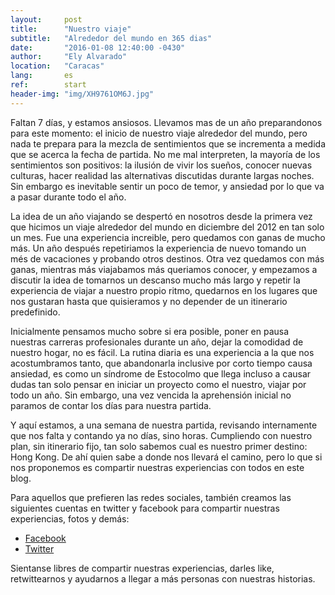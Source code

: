 ```yaml
---
layout:     post
title:      "Nuestro viaje"
subtitle:   "Alrededor del mundo en 365 dias"
date:       "2016-01-08 12:40:00 -0430"
author:     "Ely Alvarado"
location:   "Caracas"
lang:       es
ref:        start
header-img: "img/XH9761OM6J.jpg"
---
```

Faltan 7 días, y estamos ansiosos. Llevamos mas de un año preparandonos para este momento: el inicio de nuestro viaje alrededor del mundo, pero nada te prepara para la mezcla de sentimientos que se incrementa a medida que se acerca la fecha de partida. No me mal interpreten, la mayoría de los sentimientos son positivos: la ilusión de vivir los sueños, conocer nuevas culturas, hacer realidad las alternativas discutidas durante largas noches. Sin embargo es inevitable sentir un poco de temor, y ansiedad por lo que va a pasar durante todo el año.

La idea de un año viajando se despertó en nosotros desde la primera vez que hicimos un viaje alrededor del mundo en diciembre del 2012 en tan solo un mes. Fue una experiencia increible, pero quedamos con ganas de mucho más. Un año después repetiriamos la experiencia de nuevo tomando un més de vacaciones y probando otros destinos. Otra vez quedamos con más ganas, mientras más viajabamos más queriamos conocer, y empezamos a discutir la idea de tomarnos un descanso mucho más largo y repetir la experiencia de viajar a nuestro propio ritmo, quedarnos en los lugares que nos gustaran hasta que quisieramos y no depender de un itinerario predefinido.

Inicialmente pensamos mucho sobre si era posible, poner en pausa nuestras carreras profesionales durante un año, dejar la comodidad de nuestro hogar, no es fácil. La rutina diaria es una experiencia a la que nos acostumbramos tanto, que abandonarla inclusive por corto tiempo causa ansiedad, es como un síndrome de Estocolmo que llega incluso a causar dudas tan solo pensar en iniciar un proyecto como el nuestro, viajar por todo un año. Sin embargo, una vez vencida la aprehensión inicial no paramos de contar los días para nuestra partida.

Y aquí estamos, a una semana de nuestra partida, revisando internamente que nos falta y contando ya no días, sino horas. Cumpliendo con nuestro plan, sin itinerario fijo, tan solo sabemos cual es nuestro primer destino: Hong Kong. De ahí quien sabe a donde nos llevará el camino, pero lo que si nos proponemos es compartir nuestras experiencias con todos en este blog.

Para aquellos que prefieren las redes sociales, también creamos las siguientes cuentas en twitter y facebook para compartir nuestras experiencias, fotos y demás:

* <a href="https://www.facebook.com/{{ site.facebook_username }}" target="_blank" ><i class="fa fa-facebook"></i> Facebook</a>
* <a href="https://twitter.com/{{ site.twitter_username }}" target="_blank" ><i class="fa fa-twitter"></i> Twitter</a>

Sientanse libres de compartir nuestras experiencias, darles like, retwittearnos y ayudarnos a llegar a más personas con nuestras historias.
